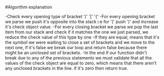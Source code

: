 #Algorithm explanation

-Check every opening type of bracket '(' '[' '{'
-For every opening bracket we parse we push it's opposite into the stack i.e for '(' push ')' and increase it's check object value.
-For every closing bracket we parse we pop the last item from our stack and check if it matches the one we just parsed, we reduce the check value of this type by one
-If they are equal, means that it's the symbol we were waiting to close a set of brackets and we move to the next one, if it's false we break our loop and return false because there might be an unclosed set of brackets.
-In the end if our function didn't break due to any of the previous statements we must validate that all the values of the check object are equal to zero, which means that there aren't any unclosed brackets in the line. if it's zero then return true.
